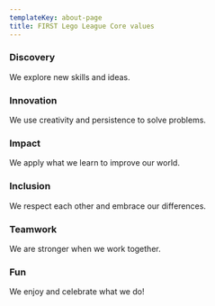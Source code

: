 ```yaml
---
templateKey: about-page
title: FIRST Lego League Core values
---
```

### Discovery

We explore new skills and ideas.

### Innovation

We use creativity and persistence to solve problems.

### Impact

We apply what we learn to improve our world.

### Inclusion

We respect each other and embrace our differences.

### Teamwork

We are stronger when we work together.

### Fun

We enjoy and celebrate what we do!
